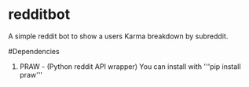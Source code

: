 # redditbot
A simple reddit bot to show a users Karma breakdown by subreddit.


#Dependencies

1. PRAW - (Python reddit API wrapper)
You can install with '''pip install praw'''

